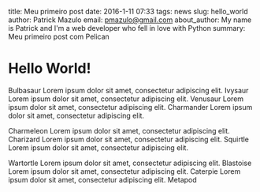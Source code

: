 title: Meu primeiro post
date: 2016-1-11 07:33
tags: news
slug: hello_world
author: Patrick Mazulo
email: pmazulo@gmail.com
about_author: My name is Patrick and I'm a web developer who fell in love with Python
summary: Meu primeiro post com Pelican

# Hello World!

Bulbasaur Lorem ipsum dolor sit amet, consectetur adipiscing elit. Ivysaur Lorem ipsum dolor sit amet, consectetur adipiscing elit. Venusaur Lorem ipsum dolor sit amet, consectetur adipiscing elit. Charmander Lorem ipsum dolor sit amet, consectetur adipiscing elit. 

Charmeleon Lorem ipsum dolor sit amet, consectetur adipiscing elit. Charizard Lorem ipsum dolor sit amet, consectetur adipiscing elit. Squirtle Lorem ipsum dolor sit amet, consectetur adipiscing elit. 

Wartortle Lorem ipsum dolor sit amet, consectetur adipiscing elit. Blastoise Lorem ipsum dolor sit amet, consectetur adipiscing elit. Caterpie Lorem ipsum dolor sit amet, consectetur adipiscing elit. Metapod

